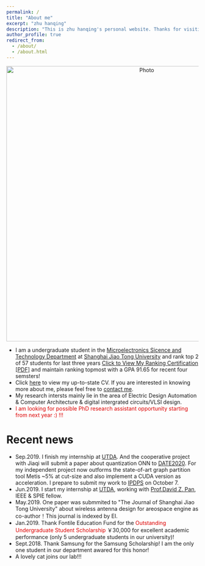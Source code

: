 ```yaml
---
permalink: /
title: "About me"
excerpt: "zhu hanqing"
description: "This is zhu hanqing's personal website. Thanks for visiting!!!"
author_profile: true
redirect_from: 
  - /about/
  - /about.html
---
```


<p align="center">
  <img src="https://zhuhanqing.github.io/images/zhuhanqing-beijing.jpg?raw=true" alt="Photo" style="width: 720px;"/> 
  
</p>


* I am a undergraduate student in the [Microelectronics Sicence and Technology Department](http://dmne.sjtu.edu.cn/dmne/) at [Shanghai Jiao Tong University](http://en.sjtu.edu.cn/) and rank top 2 of 57 students for last three years [Click to View My Ranking Certification [PDF]](http://zhuhanqing.github.io/files/ranking.pdf) and maintain ranking topmost with a GPA 91.65 for recent four semsters!
* Click [here](http://zhuhanqing.github.io/files/CV_ZHQ.pdf) to view my up-to-state CV. If you are interested in knowing more about me, please feel free to [contact me](https://zhuhanqing.github.io/contact/).
* My research intersts mainly lie in the area of Electric Design Automation & Computer Architecture & digital intergrated circuits/VLSI design. 
* <font color="#dd0000">I am looking for possible PhD research assistant opportunity starting from next year :)  !!!</font>

# Recent news
* Sep.2019. I finish my internship at [UTDA](https://www.cerc.utexas.edu/utda/). And the cooperative project with Jiaqi will submit a paper about quantization ONN to [DATE2020](https://www.date-conference.com/). For my independent project now outforms the state-of-art graph partition tool Metis ~5% at cut-size and also implement a CUDA version as acceleration. I prepare to submit my work to [IPDPS](http://www.ipdps.org/) on October 7.
* Jun.2019. I start my internship at [UTDA](https://www.cerc.utexas.edu/utda/), working with [Prof.David Z. Pan](http://www.ece.utexas.edu/people/faculty/david-z-pan), IEEE & SPIE fellow.
* May.2019. One paper was submmited to "The Journal of Shanghai Jiao Tong University" about wireless antenna design for areospace engine as co-author！This journal is indexed by EI.
* Jan.2019. Thank Fontile Education Fund for the <font color="#dd0000"> Outstanding Undergraduate Student Scholarship</font>
 ￥30,000 for excellent academic performance (only 5 undergraduate students in our university)!
* Sept.2018. Thank Samsung for the Samsung Scholarship! I am the only one student in our department awared for this honor!
* A lovely cat joins our lab!!!
